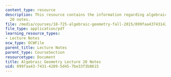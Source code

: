 ```yaml
---
content_type: resource
description: This resource contains the information regarding algebraic geometry lecture
  20 notes.
file: /media/courses/18-725-algebraic-geometry-fall-2015/899faa43743142895d457be33f3b8615_MIT18_725F15_lec20.pdf
file_type: application/pdf
learning_resource_types:
- Lecture Notes
ocw_type: OCWFile
parent_title: Lecture Notes
parent_type: CourseSection
resourcetype: Document
title: Algebraic Geometry Lecture 20 Notes
uid: 899faa43-7431-4289-5d45-7be33f3b8615
---
```

